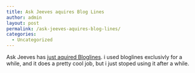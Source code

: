 ```yaml
---
title: Ask Jeeves aquires Blog Lines
author: admin
layout: post
permalink: /ask-jeeves-aquires-blog-lines/
categories:
  - Uncategorized
---
```

Ask Jeeves has [just aquired Bloglines][1]. i used bloglines exclusivly for a while, and it does a pretty cool job, but i just stoped using it after a while.

 [1]: http://bloglines.com/help/acquisition_faq